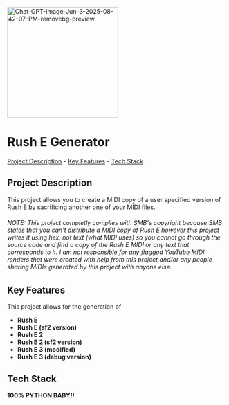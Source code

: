<img src="https://i.ibb.co/wh0HPHrx/Chat-GPT-Image-Jun-3-2025-08-42-07-PM-removebg-preview.png" alt="Chat-GPT-Image-Jun-3-2025-08-42-07-PM-removebg-preview" border="0" alt="" width="256" height="256"><h1>Rush E Generator</h1>
<p><a href="#project-description">Project Description</a> - <a href="#key-features">Key Features</a> - <a href="#technology-stack">Tech Stack</a></p>


## Project Description

This project allows you to create a MIDI copy of a user specified version of Rush E by sacrificing another one of your MIDI files.

###### NOTE: This project completly complies with SMB's copyright because SMB states that you can't distribute a MIDI copy of Rush E _however_ this project writes it using hex, not text (what MIDI uses) so you cannot go through the source code and find a copy of the Rush E MIDI or any text that corresponds to it. I am not responsible for any flagged YouTube MIDI renders that were created with help from this project and/or any people sharing MIDIs generated by this project with anyone else.

## Key Features

This project allows for the generation of

*   **Rush E**
*   **Rush E (sf2 version)**
*   **Rush E 2**
*   **Rush E 2 (sf2 version)**
*   **Rush E 3 (modified)**
*   **Rush E 3 (debug version)**

## Tech Stack

**100% PYTHON BABY!!**
